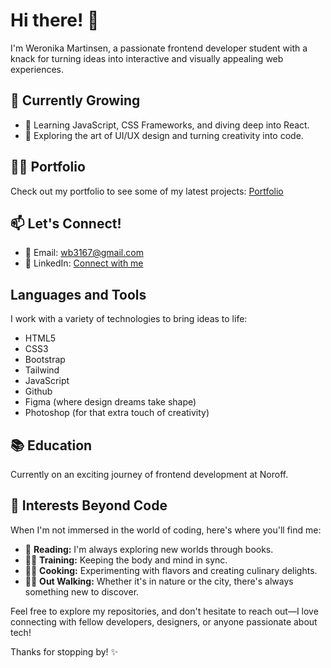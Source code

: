 # Hi there! 👋

I'm Weronika Martinsen, a passionate frontend developer student with a knack for turning ideas into interactive and visually appealing web experiences.

## 🌱 Currently Growing

- 🚀 Learning JavaScript, CSS Frameworks, and diving deep into React.
- 🎨 Exploring the art of UI/UX design and turning creativity into code.
  
## 👨‍💻 Portfolio

Check out my portfolio to see some of my latest projects: [Portfolio](https://weronikamartinsen.netlify.app/)

## 📫 Let's Connect!

- 📧 Email: wb3167@gmail.com
- 💼 LinkedIn: [Connect with me](https://www.linkedin.com/in/weronika-martinsen-a655a1246/)

## Languages and Tools

I work with a variety of technologies to bring ideas to life:

- HTML5
- CSS3
- Bootstrap
- Tailwind
- JavaScript
- Github
- Figma (where design dreams take shape)
- Photoshop (for that extra touch of creativity)

## 📚 Education

Currently on an exciting journey of frontend development at Noroff.

## 🎯 Interests Beyond Code

When I'm not immersed in the world of coding, here's where you'll find me:

- 📖 **Reading:** I'm always exploring new worlds through books.
- 🏋️‍♀️ **Training:** Keeping the body and mind in sync.
- 👩‍🍳 **Cooking:** Experimenting with flavors and creating culinary delights.
- 🚶‍♀️ **Out Walking:** Whether it's in nature or the city, there's always something new to discover.

Feel free to explore my repositories, and don't hesitate to reach out—I love connecting with fellow developers, designers, or anyone passionate about tech!

Thanks for stopping by! ✨
